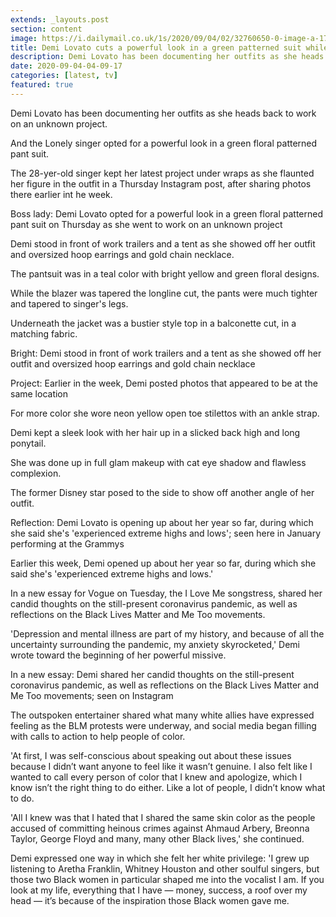 ```yaml
---
extends: _layouts.post
section: content
image: https://i.dailymail.co.uk/1s/2020/09/04/02/32760650-0-image-a-17_1599184491559.jpg 
title: Demi Lovato cuts a powerful look in a green patterned suit while back to work on an unknown project  
description: Demi Lovato has been documenting her outfits as she heads back to work on an unknown project. 
date: 2020-09-04-04-09-17 
categories: [latest, tv] 
featured: true 
--- 
```

Demi Lovato has been documenting her outfits as she heads back to work on an unknown project. 

And the Lonely singer opted for a powerful look in a green floral patterned pant suit. 

The 28-yer-old singer kept her latest project under wraps as she flaunted her figure in the outfit in a Thursday Instagram post, after sharing photos there earlier int he week.

Boss lady: Demi Lovato opted for a powerful look in a green floral patterned pant suit on Thursday as she went to work on an unknown project 

Demi stood in front of work trailers and a tent as she showed off her outfit and oversized hoop earrings and gold chain necklace. 

The pantsuit was in a teal color with bright yellow and green floral designs. 

While the blazer was tapered the longline cut, the pants were much tighter and tapered to singer's legs. 

Underneath the jacket was a bustier style top in a balconette cut, in a matching fabric.  

Bright: Demi stood in front of work trailers and a tent as she showed off her outfit and oversized hoop earrings and gold chain necklace

Project: Earlier in the week, Demi posted photos that appeared to be at the same location

For more color she wore neon yellow open toe stilettos with an ankle strap. 

Demi kept a sleek look with her hair up in a slicked back high and long ponytail. 

She was done up in full glam makeup with cat eye shadow and flawless complexion. 

The former Disney star posed to the side to show off another angle of her outfit. 

Reflection: Demi Lovato is opening up about her year so far, during which she said she's 'experienced extreme highs and lows'; seen here in January performing at the Grammys

Earlier this week, Demi opened up about her year so far, during which she said she's 'experienced extreme highs and lows.'

In a new essay for Vogue on Tuesday, the I Love Me songstress, shared her candid thoughts on the still-present coronavirus pandemic, as well as reflections on the Black Lives Matter and Me Too movements.

'Depression and mental illness are part of my history, and because of all the uncertainty surrounding the pandemic, my anxiety skyrocketed,' Demi wrote toward the beginning of her powerful missive.  

In a new essay: Demi shared her candid thoughts on the still-present coronavirus pandemic, as well as reflections on the Black Lives Matter and Me Too movements; seen on Instagram 

The outspoken entertainer shared what many white allies have expressed feeling as the BLM protests were underway, and social media began filling with calls to action to help people of color.

'At first, I was self-conscious about speaking out about these issues because I didn’t want anyone to feel like it wasn’t genuine. I also felt like I wanted to call every person of color that I knew and apologize, which I know isn’t the right thing to do either. Like a lot of people, I didn’t know what to do. 

'All I knew was that I hated that I shared the same skin color as the people accused of committing heinous crimes against Ahmaud Arbery, Breonna Taylor, George Floyd and many, many other Black lives,' she continued.

Demi expressed one way in which she felt her white privilege: 'I grew up listening to Aretha Franklin, Whitney Houston and other soulful singers, but those two Black women in particular shaped me into the vocalist I am. If you look at my life, everything that I have — money, success, a roof over my head — it’s because of the inspiration those Black women gave me. 


